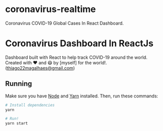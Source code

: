 # coronavirus-realtime
Coronavirus COVID-19 Global Cases In React Dashboard.


# Coronavirus Dashboard In ReactJs

Dashboard built with React to help track COVID-19 around the world. Created with ❤️ and 😷 by [myself] for the world!.
(thiago22magalhaes@gmail.com)

## Running

Make sure you have [Node](https://nodejs.org) and [Yarn](https://yarnpkg.com) installed. Then, run these commands:

```sh
# Install dependencies
yarn

# Run!
yarn start


